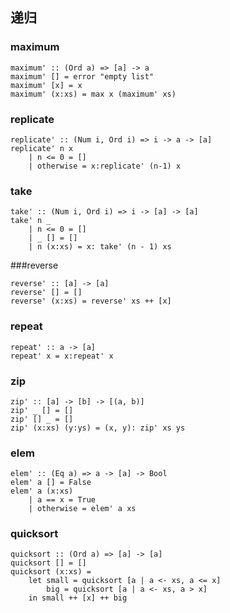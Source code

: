 ## 递归

### maximum

```
maximum' :: (Ord a) => [a] -> a
maximum' [] = error "empty list"
maximum' [x] = x
maximum' (x:xs) = max x (maximum' xs)
```

### replicate

```
replicate' :: (Num i, Ord i) => i -> a -> [a]
replicate' n x
    | n <= 0 = []
    | otherwise = x:replicate' (n-1) x
```

### take

```
take' :: (Num i, Ord i) => i -> [a] -> [a]
take' n _
    | n <= 0 = []
    | _ [] = []
    | n (x:xs) = x: take' (n - 1) xs
```

###reverse

```
reverse' :: [a] -> [a]
reverse' [] = []
reverse' (x:xs) = reverse' xs ++ [x]
```

### repeat

```
repeat' :: a -> [a]
repeat' x = x:repeat' x
```

### zip

```
zip' :: [a] -> [b] -> [(a, b)]
zip' _ [] = []
zip' [] _ = []
zip' (x:xs) (y:ys) = (x, y): zip' xs ys
```

### elem

```
elem' :: (Eq a) => a -> [a] -> Bool
elem' a [] = False
elem' a (x:xs)
    | a == x = True
    | otherwise = elem' a xs
```

### quicksort

```
quicksort :: (Ord a) => [a] -> [a]
quicksort [] = []
quicksort (x:xs) =
    let small = quicksort [a | a <- xs, a <= x]
        big = quicksort [a | a <- xs, a > x]
    in small ++ [x] ++ big
```




